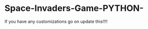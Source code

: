 # Space-Invaders-Game-PYTHON-

<!-- # Change the directory path to avoid getting errors -->

If you have any customizations go on update this!!!!
